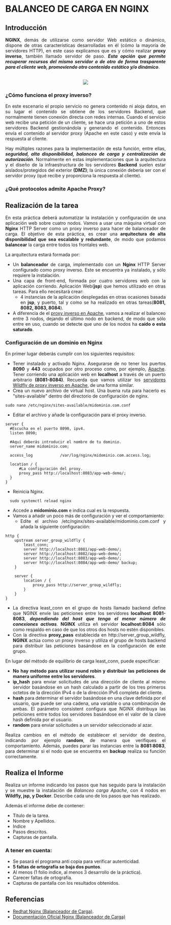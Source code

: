 <div align="justify">

# BALANCEO DE CARGA EN NGINX

## Introducción

  __NGINX__, demás de utilizarse como servidor Web estático o dinámico, dispone de otras características desarrolladas en él (cómo la mayoría de servidores HTTP), en este caso explicamos que es y cómo realizar __proxy inverso__, también llamado servidor de paso. ___Esta opción que permite recuperar recursos del mismo servidor o de otro de forma trasparente para el cliente web, promoviendo otro contenido estático y/o dinámico___.

</br>

<div align="center">
  <img src="https://jelastic.com/blog/wp-content/uploads/2014/10/server-diagram_2.png" >
</div>


### ¿Cómo funciona el proxy inverso?

  En este escenario el propio servicio no genera contenido ni aloja datos, en su lugar el contenido se obtiene de los servidores Backend, que normalmente tienen conexión directa con redes internas. Cuando el servicio web recibe una petición de un cliente, se hace una petición a uno de estos servidores Backend gestionándola y generando el contenido. Entonces envía el contenido al servidor proxy (Apache en este caso) y este envía la respuesta al cliente.

  Hay múltiples razones para la implementación de esta función, entre ellas, ___seguridad, alta disponibilidad, balanceo de carga y centralización de autorización___. Normalmente en estas implementaciones que la arquitectura y el diseño de la infraestructura de los servidores __Backend__ suelen estar aislados/protegidos del exterior __(DMZ)__; la única conexión debería ser con el servidor proxy (qué recibe y proporciona la respuesta al cliente).

### ¿Qué protocolos admite Apache Proxy?



## Realización de la tarea

  En esta práctica deberá automatizar la instalación y configuración de una aplicación web sobre cuatro nodos. Vamos a usar una máquina virtual con __Nginx__ HTTP Server como un proxy inverso para hacer de balanceador de carga. El objetivo de esta práctica, es crear una __arquitectura de alta disponibilidad que sea escalable y redundante__, de modo que podamos __balancear__ la carga entre todos los frontales web.

  La arquitectura estará formada por:
  - Un __balanceador__ de carga, implementado con un __Nginx__ HTTP Server configurado como proxy inverso. Este se encuentra ya instalado, y sólo requiere la instalación.
  - Una capa de front-end, formada por cuatro servidores web con la aplicación corriendo. Aplicación Web(__jsp__) que hemos utilizado en otras tareas. Para ello necesitará crear:
    - 4 instancias de la aplicación desplegadas en otras ocasiones basada en __jsp__, y puerto, tal y como se ha realizado en otras tareas(__8081, 8082, 8083, 8084__).
  - A diferencia de el [proxy inverso en Apache](balanceo-carga-apache.md), vamos a realizar el balanceo entre 3 nodos, dejando el último nodo en backend, de modo que sólo entre en uso, cuando se detecte que uno de los nodos ha __caído o esta saturado__.

### Configuración de un dominio en Nginx

  En primer lugar deberás cumplir con los siguientes requisitos:
  - Tener instalado y activado Nginx. Asegurarse de no tener los puertos __8090__ y __443__ ocupados por otro proceso como, por ejemplo, [Apache](balanceo-carga-apache.md).
  Tener corriendo una aplicación web en __localhost__ a través de un puerto arbitrario __(8081-8084)__. Recuerda que vamos utilizar los [servidores Wildfly de proxy inverso en Apache](balanceo-carga-apache.md), de una forma similar.
  - Crea un nuevo archivo de virtual host. Una buena ruta para hacerlo es "sites-available" dentro del directorio de configuración de nginx.

  ```console
  sudo nano /etc/nginx/sites-available/midominio.com.conf
  ```
  - Editar el archivo y añade la configuración para el proxy inverso.

  ```console
  server {
    #Escucha en el puerto 8090, ipv4.
    listen 8090;

    #Aquí deberás introducir el nombre de tu dominio.
    server_name midominio.com;

    access_log            /var/log/nginx/midominio.com.access.log;

    location / {
        #La configuración del proxy.
        proxy_pass http://localhost:8083/app-web-demo/;
    }
  }

  ```
 - Reinicia Nginx.

  ```console
    sudo systemctl reload nginx
  ```
  - Accede a __midominio.com__ e indica cual es la respuesta.
  - Vamos a añadir un poco más de configuración y ver el comportamiento:
    - Edite el archivo /etc/nginx/sites-available/midominio.com.conf y añada la siguiente configuración:
  ```console
  http {
      upstream server_group_wildfly {
          least_conn;
          server http://localhost:8081/app-web-demo/;
          server http://localhost:8082/app-web-demo/;
          server http://localhost:8083/app-web-demo/;
          server http://localhost:8084/app-web-demo/ backup;
      }

      server {
          location / {
              proxy_pass http://server_group_wildfly;
          }
      }
  }
  ```

  - La directiva least_conn en el grupo de hosts llamado backend define que NGINX envíe las peticiones entre los servidores __localhost 8081-8083__, ___dependiendo del host que tenga el menor número de conexiones activas___. __NGINX__ utiliza eñ servidor __localhost:8084__ sólo como respaldo en caso de que los otros dos hosts no estén disponibles.
  - Con la directiva __proxy_pass__ establecida en http://server_group_wildfly, __NGINX__ actúa como un proxy inverso y utiliza el grupo de hosts backend para distribuir las peticiones basándose en la configuración de este grupo.

  En lugar del método de equilibrio de carga least_conn, puede especificar:
  - __No hay método para utilizar round robin y distribuir las peticiones de manera uniforme entre los servidores__.
  - __ip_hash__ para enviar solicitudes de una dirección de cliente al mismo servidor basándose en un hash calculado a partir de los tres primeros octetos de la dirección IPv4 o de la dirección IPv6 completa del cliente.
  - __hash__ para determinar el servidor basándose en una clave definida por el usuario, que puede ser una cadena, una variable o una combinación de ambas. El parámetro consistent configura que NGINX distribuya las peticiones entre todos los servidores basándose en el valor de la clave hash definida por el usuario.
  - __random__ para enviar solicitudes a un servidor seleccionado al azar.

Realiza cambios en el método de establecer el servidor de destino, indicando por ejemplo __random__, de manera que verifiques el comportamiento. Además, puedes parar las instancias entre la __8081:8083__, para determinar si el nodo que se encuentra en __backup__ realiza su función correctamente.
## Realiza el Informe

  Realiza un informe indicando los pasos que has seguido para la instalación y se muestre la instalación de _Balanceo carga Apache_, con 4 nodos en __Wildfly, jsp, y Docker__. Describe cada uno de los pasos que has realizado.

  Además el informe debe de contener:
   - Titulo de la tarea.
   - Nombre y Apellidos.
   - Indice
   - Pasos descritos.
   - Capturas de pantalla.

### A tener en cuenta:

  - Se pasará el programa antí copia para verificar autenticidad.
  - __5 faltas de ortografía se baja dos puntos__.
  - Al menos (1 folio indice, al menos 3 desarrollo de la práctica).
  - Carecer faltas de ortografía.
  - Capturas de pantalla con los resultados obtenidos.

## Referencias

- [Redhat Nginx (Balanceador de Carga)](https://access.redhat.com/documentation/es-es/red_hat_enterprise_linux/8/html/deploying_different_types_of_servers/configuring-nginx-as-an-http-load-balancer_setting-up-and-configuring-nginx).
- [Documentación Oficial Nginx (Balanceador de Carga)](
https://docs.nginx.com/nginx/admin-guide/load-balancer/http-load-balancer/)

</div>

